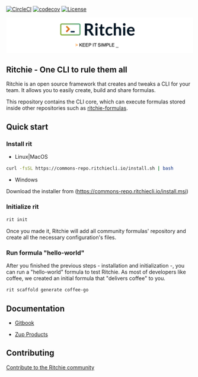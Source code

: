 [![CircleCI](https://circleci.com/gh/ZupIT/ritchie-cli/tree/master.svg?style=svg)](https://circleci.com/gh/ZupIT/ritchie-cli) [![codecov](https://codecov.io/gh/zupit/ritchie-cli/branch/master/graph/badge.svg)](https://codecov.io/gh/zupit/ritchie-cli) [![License](https://img.shields.io/badge/License-Apache%202.0-blue.svg)](https://opensource.org/licenses/Apache-2.0)

<img class="special-img-class" src="/docs/img/ritchie-banner.png" />

## Ritchie - One CLI to rule them all

Ritchie is an open source framework that creates and tweaks a CLI for your team. It allows you to easily create, build and share formulas.

This repository contains the CLI core, which can execute formulas stored inside other repositories such as [ritchie-formulas](https://github.com/ZupIT/ritchie-formulas).


## Quick start

### Install rit

- Linux|MacOS

```bash
curl -fsSL https://commons-repo.ritchiecli.io/install.sh | bash
```

- Windows

Download the installer from (https://commons-repo.ritchiecli.io/install.msi)

### Initialize rit

```bash
rit init
```

Once you made it,  Ritchie will add all community formulas' repository and create all the necessary configuration's files.

### Run formula "hello-world"

After you finished the previous steps - installation and initialization -, you can run a "hello-world" formula to test Ritchie. 
As most of developers like coffee, we created an initial formula that "delivers coffee" to you. 

```bash
rit scaffold generate coffee-go
```


## Documentation

- [Gitbook](https://docs.ritchiecli.io)

- [Zup Products](https://www.zup.com.br/en/about)


## Contributing

[Contribute to the Ritchie community](https://github.com/ZupIT/ritchie-cli/blob/master/CONTRIBUTING.md)

